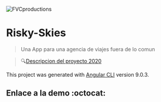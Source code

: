 
<a><img src="https://user-images.githubusercontent.com/61566125/75501500-7806c280-59d0-11ea-8538-cf841c2c4eb3.jpg" title="FVCproductions" alt="FVCproductions"></a>
# Risky-Skies
>Una App para una agencia de viajes fuera de lo comun

>:mag:[Descripcion del proyecto 2020](https://github.com/flippybit/flirty-flights/files/4264862/DescripcionProyecto.2020.1.pdf)

This project was generated with [Angular CLI](https://github.com/angular/angular-cli) version 9.0.3.

## Enlace a la demo :octocat:

